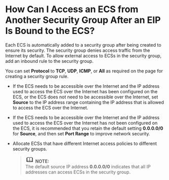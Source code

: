 # How Can I Access an ECS from Another Security Group After an EIP Is Bound to the ECS?<a name="vpc_faq_0020"></a>

Each ECS is automatically added to a security group after being created to ensure its security. The security group denies access traffic from the Internet by default. To allow external access to ECSs in the security group, add an inbound rule to the security group.

You can set  **Protocol**  to  **TCP**,  **UDP**,  **ICMP**, or  **All**  as required on the page for creating a security group rule.

-   If the ECS needs to be accessible over the Internet and the IP address used to access the ECS over the Internet has been configured on the ECS, or the ECS does not need to be accessible over the Internet, set  **Source**  to the IP address range containing the IP address that is allowed to access the ECS over the Internet.
-   If the ECS needs to be accessible over the Internet and the IP address used to access the ECS over the Internet has not been configured on the ECS, it is recommended that you retain the default setting  **0.0.0.0/0**  for  **Source**, and then set  **Port Range**  to improve network security.
-   Allocate ECSs that have different Internet access policies to different security groups.

    >![](public_sys-resources/icon-note.gif) **NOTE:**   
    >The default source IP address  **0.0.0.0/0**  indicates that all IP addresses can access ECSs in the security group.  


